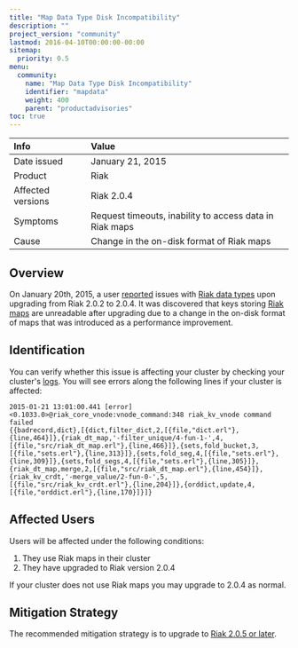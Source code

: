 ```yaml
---
title: "Map Data Type Disk Incompatibility"
description: ""
project_version: "community"
lastmod: 2016-04-10T00:00:00-00:00
sitemap:
  priority: 0.5
menu:
  community:
    name: "Map Data Type Disk Incompatibility"
    identifier: "mapdata"
    weight: 400
    parent: "productadvisories"
toc: true
---
```


[reported]: http://lists.basho.com/pipermail/riak-users_lists.basho.com/2015-January/016568.html
[dev data types]: {{<baseurl>}}riak/kv/2.0.4/developing/data-types
[dev data types maps]: {{<baseurl>}}riak/kv/2.0.4/developing/data-types/maps
[cluster ops log]: {{<baseurl>}}riak/kv/2.1.3/using/cluster-operations/logging
[Riak 2.0.5 or later]: {{<baseurl>}}riak/latest/downloads/

Info | Value
:----|:-----
Date issued | January 21, 2015
Product | Riak
Affected versions | Riak 2.0.4
Symptoms | Request timeouts, inability to access data in Riak maps
Cause | Change in the on-disk format of Riak maps

## Overview

On January 20th, 2015, a user
[reported]
issues with [Riak data types][dev data types] upon upgrading from Riak
2.0.2 to 2.0.4. It was discovered that keys storing
[Riak maps][dev data types maps] are unreadable after upgrading due to a change
in the on-disk format of maps that was introduced as a performance improvement.

## Identification

You can verify whether this issue is affecting your cluster by checking
your cluster's [logs][cluster ops log]. You will see errors along the following
lines if your cluster is affected:

```plaintext
2015-01-21 13:01:00.441 [error]
<0.1033.0>@riak_core_vnode:vnode_command:348 riak_kv_vnode command
failed
{{badrecord,dict},[{dict,filter_dict,2,[{file,"dict.erl"},{line,464}]},{riak_dt_map,'-filter_unique/4-fun-1-',4,[{file,"src/riak_dt_map.erl"},{line,466}]},{sets,fold_bucket,3,[{file,"sets.erl"},{line,313}]},{sets,fold_seg,4,[{file,"sets.erl"},{line,309}]},{sets,fold_segs,4,[{file,"sets.erl"},{line,305}]},{riak_dt_map,merge,2,[{file,"src/riak_dt_map.erl"},{line,454}]},{riak_kv_crdt,'-merge_value/2-fun-0-',5,[{file,"src/riak_kv_crdt.erl"},{line,204}]},{orddict,update,4,[{file,"orddict.erl"},{line,170}]}]}
```

## Affected Users

Users will be affected under the following conditions:

1. They use Riak maps in their cluster
1. They have upgraded to Riak version 2.0.4

If your cluster does not use Riak maps you may upgrade to 2.0.4 as
normal.

## Mitigation Strategy

The recommended mitigation strategy is to upgrade to [Riak 2.0.5 or
later].
